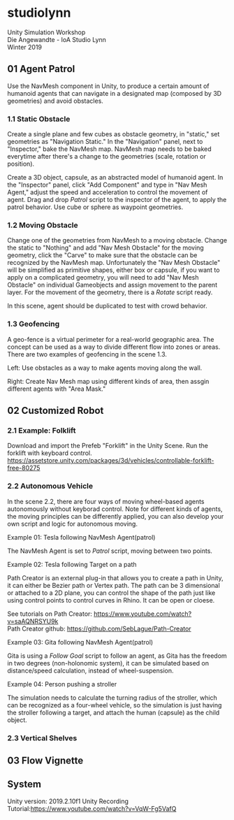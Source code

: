 # studiolynn
Unity Simulation Workshop  
Die Angewandte - IoA Studio Lynn  
Winter 2019  

## 01 Agent Patrol
Use the NavMesh component in Unity, to produce a certain amount of humanoid agents that can navigate in a designated map (composed by 3D geometries) and avoid obstacles. 

### 1.1 Static Obstacle
Create a single plane and few cubes as obstacle geometry, in "static," set geometries as "Navigation Static." In the "Navigation" panel, next to "Inspector," bake the NavMesh map. NavMesh map needs to be baked everytime after there's a change to the geometries (scale, rotation or position).  

Create a 3D object, capsule, as an abstracted model of humanoid agent. In the "Inspector" panel, click "Add Component" and type in "Nav Mesh Agent," adjust the speed and acceleration to control the movement of agent. Drag and drop *Patrol* script to the inspector of the agent, to apply the patrol behavior. Use cube or sphere as waypoint geometries. 

### 1.2 Moving Obstacle
Change one of the geometries from NavMesh to a moving obstacle. Change the static to "Nothing" and add "Nav Mesh Obstacle" for the moving geometry, click the "Carve" to make sure that the obstacle can be recognized by the NavMesh map. Unfortunately the "Nav Mesh Obstacle" will be simplified as primitive shapes, either box or capsule, if you want to apply on a complicated geometry, you will need to add "Nav Mesh Obstacle" on individual Gameobjects and assign movement to the parent layer. For the movement of the geometry, there is a *Rotate* script ready. 

In this scene, agent should be duplicated to test with crowd behavior.

### 1.3 Geofencing
A geo-fence is a virtual perimeter for a real-world geographic area. The concept can be used as a way to divide different flow into zones or areas. There are two examples of geofencing in the scene 1.3.

Left: Use obstacles as a way to make agents moving along the wall.

Right: Create Nav Mesh map using different kinds of area, then assgin different agents with "Area Mask."

## 02 Customized Robot

### 2.1 Example: Folklift
Download and import the Prefeb "Forklift" in the Unity Scene. Run the forklift with keyboard control.
https://assetstore.unity.com/packages/3d/vehicles/controllable-forklift-free-80275

### 2.2 Autonomous Vehicle
In the scene 2.2, there are four ways of moving wheel-based agents autonomously without keyborad control. Note for different kinds of agents, the moving principles can be differently applied, you can also develop your own script and logic for autonomous moving.

Example 01: Tesla following NavMesh Agent(patrol)  

The NavMesh Agent is set to *Patrol* script, moving between two points.   


Example 02: Tesla following Target on a path  

Path Creator is an external plug-in that allows you to create a path in Unity, it can either be Bezier path or Vertex path. The path can be 3 dimensional or attached to a 2D plane, you can control the shape of the path just like using control points to control curves in Rhino. It can be open or cloese.  

See tutorials on Path Creator: https://www.youtube.com/watch?v=saAQNRSYU9k  
Path Creator github: https://github.com/SebLague/Path-Creator  

Example 03: Gita following NavMesh Agent(patrol)

Gita is using a *Follow Goal* script to follow an agent, as Gita has the freedom in two degrees (non-holonomic system), it can be simulated based on distance/speed calculation, instead of wheel-suspension. 

Example 04: Person pushing a stroller 

The simulation needs to calculate the turning radius of the stroller, which can be recognized as a four-wheel vehicle, so the simulation is just having the stroller following a target, and attach the human (capsule) as the child object.

### 2.3 Vertical Shelves

## 03 Flow Vignette


## System
Unity version: 2019.2.10f1
Unity Recording Tutorial:https://www.youtube.com/watch?v=VqW-Fg5VafQ 
